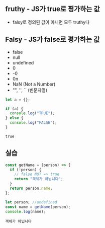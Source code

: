 ## fruthy - JS가 true로 평가하는 값
- falsy로 정의된 값이 아니면 모두 truthy다

## Falsy - JS가 false로 평가하는 값
- false
- null
- undefined
- 0
- -0
- 0n
- NaN (Not a Number)
- "", '', `` (빈문자열)

```js
let a = {};

if (a) {
  console.log("TRUE");
} else {
  console.log("FALSE");
}
```
```
true
```

## 실습
```js
const getName = (person) => {
  if (!person) {
    // false NOT => true
    return "객체가 아닙니다";
  }
  return person.name;
};

let person; //undefined
const name = getName(person);
console.log(name);
```
```
객체가 아닙니다
```

